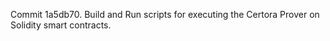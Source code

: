Commit 1a5db70.                    Build and Run scripts for executing the Certora Prover on Solidity smart contracts.